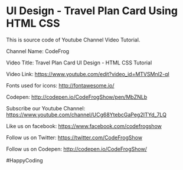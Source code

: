 # UI Design - Travel Plan Card Using HTML CSS

This is source code of Youtube Channel Video Tutorial.

Channel Name: CodeFrog

Video Title: Travel Plan Card UI Design - HTML CSS Tutorial

Video Link: https://www.youtube.com/edit?video_id=MTVSMnl2-qI

Fonts used for icons: http://fontawesome.io/

Codepen: http://codepen.io/CodeFrogShow/pen/MbZNLb

Subscribe our Youtube Channel: https://www.youtube.com/channel/UCg68YtebcGaPeg2ITYd_7LQ

Like us on facebook: https://www.facebook.com/codefrogshow

Follow us on Twitter: https://twitter.com/CodeFrogShow

Follow us on Codepen: http://codepen.io/CodeFrogShow/

#HappyCoding
